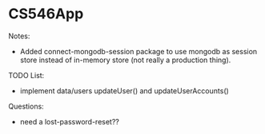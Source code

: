 # CS546App

Notes:
* Added connect-mongodb-session package to use mongodb as session store instead of in-memory store (not really a production thing). 

TODO List:
* implement data/users updateUser() and updateUserAccounts()

Questions:
* need a lost-password-reset??
